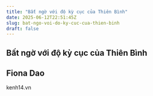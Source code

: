 ```yaml
---
title: "Bất ngờ với độ kỳ cục của Thiên Bình"
date: 2025-06-12T22:51:45Z
slug: bat-ngo-voi-do-ky-cuc-cua-thien-binh
draft: false
---
```


## Bất ngờ với độ kỳ cục của Thiên Bình

## Fiona Dao

kenh14.vn